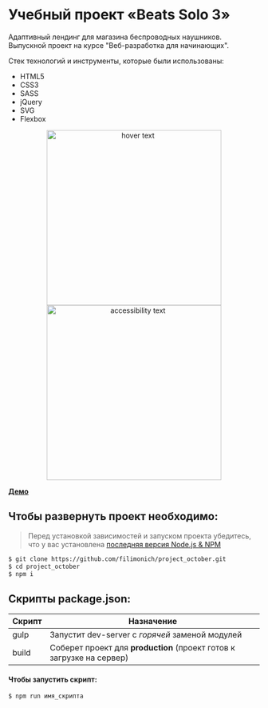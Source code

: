 # Учебный проект «Beats Solo 3»

 Адаптивный лендинг для магазина беспроводных наушников. Выпускной проект на курсе "Веб-разработка для начинающих". 

Стек технологий и инструменты, которые были использованы:

+ HTML5
+ СSS3
+ SASS
+ jQuery
+ SVG
+ Flexbox

<p align="center">
  <img src="https://downloader.disk.yandex.ru/preview/0343545d512250137c3bdc3423f1d21df7bca62cc3e02a2cec14df5b93fa34b6/6396740c/WuFJd0eq6v6r3jTex6fp2F2GGovj4dWvKGz9Ags2nTLNgnDISPqLY4qWOsSzuD--NbFHbc2gmLilEsI-W-LtmA%3D%3D?uid=0&filename=768.png&disposition=inline&hash=&limit=0&content_type=image%2Fpng&owner_uid=0&tknv=v2&size=1918x1970" width="350" title="hover text">
  <img src="https://disk.yandex.ru/i/sq6KTu90Lr50uw" width="350" alt="accessibility text">
</p>

<!-- ![alt text](https://disk.yandex.ru/i/sq6KTu90Lr50uw) -->

<!-- <p align='center'>
  <img src='https://disk.yandex.ru/i/sq6KTu90Lr50uw' width='64%'>
  <img src='https://disk.yandex.ru/i/QswtB9KMXVsKGA' width='33%'>
  <img src='https://disk.yandex.ru/i/M_W-rhAR08p1Tg' width='43%'>
</p> -->

[**Демо**](https://filimonich.github.io/project_october)

## Чтобы развернуть проект необходимо:
> Перед установкой зависимостей и запуском проекта убедитесь, что у вас установлена [последняя версия Node.js & NPM](https://nodejs.org/en/)

```sh
$ git clone https://github.com/filimonich/project_october.git
$ cd project_october
$ npm i
```

## Скрипты package.json:

| Скрипт | Назначение                                                                                   |
| ------ | -------------------------------------------------------------------------------------------- |
| gulp   | Запустит dev-server с _горячей_ заменой модулей                                              |
| build  | Соберет проект для **production** (проект готов к загрузке на сервер)                        |

#### Чтобы запустить скрипт:

```sh
$ npm run имя_скрипта
```
 
